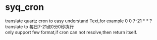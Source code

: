 # syq_cron
translate quartz cron to easy understand Text,for example  0 0 7-21 * * ?  translate to 每日7-21点0分0秒执行   
only support few format,if cron can not resolve,then return itself.   
